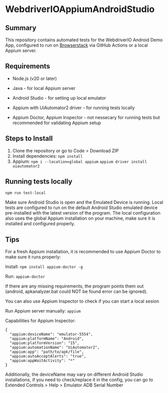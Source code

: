 # WebdriverIOAppiumAndroidStudio

## Summary

This repository contains automated tests for the WebdriverIO Android Demo App, configured to run on [Browserstack](https://www.browserstack.com) via GitHub Actions or a local Appium server.

## Requirements

- Node.js (v20 or later)

- Java - for local Appium server
- Android Studio - for setting up local emulator
- Appium with UiAutomator2 driver - for running tests locally
- Appium Doctor, Appium Inspector - not nessecary for running tests but recommended for validating Appium setup

## Steps to Install

1. Clone the repository or go to Code > Download ZIP
2. Install dependencies: ```npm install```
3. Appium: ```npm i --location=global appium```
```appium driver install uiautomator2```

## Running tests locally

```npm run test-local```

Make sure Android Studio is open and the Emulated Device is running.
Local tests are configured to run on the default Android Studio emulated device pre-installed with the latest version of the program.
The local configuration also uses the global Appium installation on your machine, make sure it is installed and configured properly.

## Tips

For a fresh Appium installation, it is recommended to use Appium Doctor to make sure it runs properly: 

Install: ```npm install appium-doctor -g```

Run: ```appium-doctor```

If there are any missing requirements, the program points them out (android, apkanalyzer.bat could NOT be found error can be ignored).

You can also use Appium Inspector to check if you can start a local sesion

Run Appium server manually: ```appium```

Capabilities for Appium Inspector: 
```
{
  "appium:deviceName": "emulator-5554",
  "appium:platformName": "Android",
  "appium:platformVersion": "15",
  "appium:automationName": "UiAutomator2",
  "appium:app": "path/to/apk/file",
  "appium:autoAcceptAlerts": "true",
  "appium:appWaitActivity": "*"
}
```
Additionally, the deviceName may vary on different Android Studio installations, if you need to check/replace it in the config, you can go to Extended Controls > Help > Emulator ADB Serial Number

